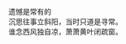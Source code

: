 <html>
  <head>
    <meta charset="utf-8">
  </head>
  <body>
    <br>遗憾是常有的
    <br>沉思往事立斜阳，当时只道是寻常。<br>谁念西风独自凉，萧萧黄叶闭疏窗。
  </body>
  </html>
